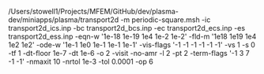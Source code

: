 /Users/stowell1/Projects/MFEM/GitHub/dev/plasma-dev/miniapps/plasma/transport2d -m periodic-square.msh -ic transport2d_ics.inp -bc transport2d_bcs.inp -ec transport2d_ecs.inp -es transport2d_ess.inp -eqn-w '1e-18 1e-19 1e4 1e-2 1e-2' -fld-m '1e18 1e19 1e4 1e2 1e2' -ode-w '1e-1 1e0 1e-1 1e-1 1e-1' -vis-flags '-1 -1 -1 -1 -1 -1' -vs 1 -s 0 -tf 1 -dt-floor 1e-7 -dt 1e-6 -o 2 -visit -no-amr -l 2 -pt 2 -term-flags '-1 3 7 -1 -1' -nmaxit 10 -nrtol 1e-3 -tol 0.0001 -op 6 
